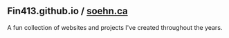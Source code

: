 ## Fin413.github.io / [soehn.ca](https://soehn.ca)

A fun collection of websites and projects I've created 
throughout the years.


